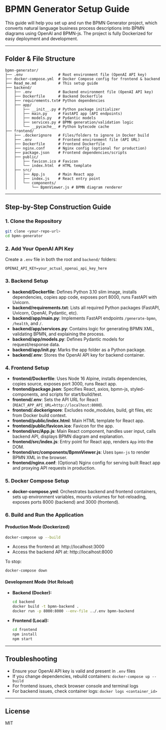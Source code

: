 # BPMN Generator Setup Guide

This guide will help you set up and run the BPMN Generator project, which converts natural language business process descriptions into BPMN diagrams using OpenAI and BPMN-js. The project is fully Dockerized for easy deployment and development.

---

## Folder & File Structure

```
bpmn-generator/
├── .env                # Root environment file (OpenAI API key)
├── docker-compose.yml  # Docker Compose config for frontend & backend
├── Read_me.md          # This setup guide
├── backend/
│   ├── .env            # Backend environment file (OpenAI API key)
│   ├── Dockerfile      # Backend Dockerfile
│   ├── requirements.txt# Python dependencies
│   ├── app/
│   │   ├── __init__.py # Python package initializer
│   │   ├── main.py     # FastAPI app (API endpoints)
│   │   ├── models.py   # Pydantic models
│   │   ├── services.py # BPMN generation/validation logic
│   │   └── __pycache__ # Python bytecode cache
├── frontend/
│   ├── .dockerignore   # Files/folders to ignore in Docker build
│   ├── .env            # Frontend environment file (API URL)
│   ├── Dockerfile      # Frontend Dockerfile
│   ├── nginx.conf      # Nginx config (optional for production)
│   ├── package.json    # Frontend dependencies/scripts
│   ├── public/
│   │   ├── favicon.ico # Favicon
│   │   └── index.html  # HTML template
│   ├── src/
│   │   ├── App.js      # Main React app
│   │   ├── index.js    # React entry point
│   │   └── components/
│   │       └── BpmnViewer.js # BPMN diagram renderer
```

---

## Step-by-Step Construction Guide

### 1. Clone the Repository

```bash
git clone <your-repo-url>
cd bpmn-generator
```

### 2. Add Your OpenAI API Key

Create a `.env` file in both the root and `backend/` folders:

```
OPENAI_API_KEY=your_actual_openai_api_key_here
```

### 3. Backend Setup

- **backend/Dockerfile**: Defines Python 3.10 slim image, installs dependencies, copies app code, exposes port 8000, runs FastAPI with Uvicorn.
- **backend/requirements.txt**: Lists all required Python packages (FastAPI, Uvicorn, OpenAI, Pydantic, etc).
- **backend/app/main.py**: Implements FastAPI endpoints `/generate-bpmn`, `/health`, and `/`.
- **backend/app/services.py**: Contains logic for generating BPMN XML, validating BPMN, and explaining the process.
- **backend/app/models.py**: Defines Pydantic models for request/response data.
- **backend/app/__init__.py**: Marks the app folder as a Python package.
- **backend/.env**: Stores the OpenAI API key for backend container.

### 4. Frontend Setup

- **frontend/Dockerfile**: Uses Node 16 Alpine, installs dependencies, copies source, exposes port 3000, runs React app.
- **frontend/package.json**: Specifies React, axios, bpmn-js, styled-components, and scripts for start/build/test.
- **frontend/.env**: Sets the API URL for React (`REACT_APP_API_URL=http://localhost:8000`).
- **frontend/.dockerignore**: Excludes node_modules, build, git files, etc from Docker build context.
- **frontend/public/index.html**: Main HTML template for React app.
- **frontend/public/favicon.ico**: Favicon for the app.
- **frontend/src/App.js**: Main React component, handles user input, calls backend API, displays BPMN diagram and explanation.
- **frontend/src/index.js**: Entry point for React app, renders `App` into the DOM.
- **frontend/src/components/BpmnViewer.js**: Uses `bpmn-js` to render BPMN XML in the browser.
- **frontend/nginx.conf**: (Optional) Nginx config for serving built React app and proxying API requests in production.

### 5. Docker Compose Setup

- **docker-compose.yml**: Orchestrates backend and frontend containers, sets up environment variables, mounts volumes for hot-reloading, exposes ports 8000 (backend) and 3000 (frontend).

### 6. Build and Run the Application

#### Production Mode (Dockerized)

```bash
docker-compose up --build
```
- Access the frontend at: http://localhost:3000
- Access the backend API at: http://localhost:8000

To stop:
```bash
docker-compose down
```

#### Development Mode (Hot Reload)

- **Backend (Docker):**
  ```bash
  cd backend
  docker build -t bpmn-backend .
  docker run -p 8000:8000 --env-file ../.env bpmn-backend
  ```
- **Frontend (Local):**
  ```bash
  cd frontend
  npm install
  npm start
  ```

---

## Troubleshooting

- Ensure your OpenAI API key is valid and present in `.env` files
- If you change dependencies, rebuild containers: `docker-compose up --build`
- For frontend issues, check browser console and terminal logs
- For backend issues, check container logs: `docker logs <container_id>`

---

## License

MIT
